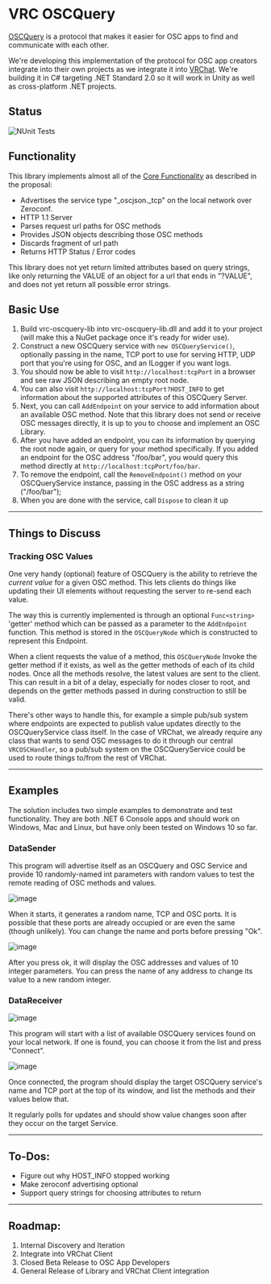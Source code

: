 # VRC OSCQuery

[OSCQuery](https://github.com/Vidvox/OSCQueryProposal) is a protocol that makes it easier for OSC apps to find and communicate with each other.

We're developing this implementation of the protocol for OSC app creators integrate into their own projects as we integrate it into [VRChat](https://vrchat.com).
We're building it in C# targeting .NET Standard 2.0 so it will work in Unity as well as cross-platform .NET projects.

## Status

![NUnit Tests](https://img.shields.io/endpoint?url=https://gist.githubusercontent.com/vrchat-developer/4c1497eb43ee225c377c964b2e447a89/raw/test.json)

## Functionality

This library implements almost all of the [Core Functionality](https://github.com/Vidvox/OSCQueryProposal#core-functionality) as described in the proposal:
* Advertises the service type "_oscjson._tcp" on the local network over Zeroconf.
* HTTP 1.1 Server
* Parses request url paths for OSC methods
* Provides JSON objects describing those OSC methods
* Discards fragment of url path
* Returns HTTP Status / Error codes

This library does not yet return limited attributes based on query strings, like only returning the VALUE of an object for a url that ends in "?VALUE", and does not yet return all possible error strings.

## Basic Use

1. Build vrc-oscquery-lib into vrc-oscquery-lib.dll and add it to your project (will make this a NuGet package once it's ready for wider use).
2. Construct a new OSCQuery service with `new OSCQueryService()`, optionally passing in the name, TCP port to use for serving HTTP, UDP port that you're using for OSC, and an ILogger if you want logs.
3. You should now be able to visit `http://localhost:tcpPort` in a browser and see raw JSON describing an empty root node.
4. You can also visit `http://localhost:tcpPort?HOST_INFO` to get information about the supported attributes of this OSCQuery Server.
5. Next, you can call `AddEndpoint` on your service to add information about an available OSC method. Note that this library does not send or receive OSC messages directly, it is up to you to choose and implement an OSC Library.
6. After you have added an endpoint, you can its information by querying the root node again, or query for your method specifically. If you added an endpoint for the OSC address "/foo/bar", you would query this method directly at `http://localhost:tcpPort/foo/bar`.
7. To remove the endpoint, call the `RemoveEndpoint()` method on your OSCQueryService instance, passing in the OSC address as a string ("/foo/bar");
8. When you are done with the service, call `Dispose` to clean it up

---

## Things to Discuss

### Tracking OSC Values

One very handy (optional) feature of OSCQuery is the ability to retrieve the _current value_ for a given OSC method. This lets clients do things like updating their UI elements without requesting the server to re-send each value.

The way this is currently implemented is through an optional `Func<string>` 'getter' method which can be passed as a parameter to the `AddEndpoint` function. This method is stored in the `OSCQueryNode` which is constructed to represent this Endpoint. 

When a client requests the value of a method, this `OSCQueryNode` Invoke the getter method if it exists, as well as the getter methods of each of its child nodes. Once all the methods resolve, the latest values are sent to the client. This can result in a bit of a delay, especially for nodes closer to root, and depends on the getter methods passed in during construction to still be valid.

There's other ways to handle this, for example a simple pub/sub system where endpoints are expected to publish value updates directly to the OSCQueryService class itself. In the case of VRChat, we already require any class that wants to send OSC messages to do it through our central `VRCOSCHandler`, so a pub/sub system on the OSCQueryService could be used to route things to/from the rest of VRChat. 

---

## Examples

The solution includes two simple examples to demonstrate and test functionality. They are both .NET 6 Console apps and should work on Windows, Mac and Linux, but have only been tested on Windows 10 so far.

### DataSender

This program will advertise itself as an OSCQuery and OSC Service and provide 10 randomly-named int parameters with random values to test the remote reading of OSC methods and values.

![image](https://user-images.githubusercontent.com/737888/186544804-97c4b454-5a28-4538-9626-7a55a305a882.png)

When it starts, it generates a random name, TCP and OSC ports. It is possible that these ports are already occupied or are even the same (though unlikely). You can change the name and ports before pressing "Ok".

![image](https://user-images.githubusercontent.com/737888/186544882-9808cf29-d75f-4908-b043-bebd7a6d959f.png)

After you press ok, it will display the OSC addresses and values of 10 integer parameters. You can press the name of any address to change its value to a new random integer.

### DataReceiver

![image](https://user-images.githubusercontent.com/737888/186545650-bf3698e8-9518-4f6b-9a20-981e39657b7a.png)

This program will start with a list of available OSCQuery services found on your local network. If one is found, you can choose it from the list and press "Connect".

![image](https://user-images.githubusercontent.com/737888/186545685-6c36937d-d8d0-4efc-899b-a1c5f17df1d7.png)

Once connected, the program should display the target OSCQuery service's name and TCP port at the top of its window, and list the methods and their values below that.

It regularly polls for updates and should show value changes soon after they occur on the target Service.

---

## To-Dos:
* Figure out why HOST_INFO stopped working
* Make zeroconf advertising optional
* Support query strings for choosing attributes to return


---

## Roadmap:
1. Internal Discovery and Iteration
2. Integrate into VRChat Client
3. Closed Beta Release to OSC App Developers
4. General Release of Library and VRChat Client integration
